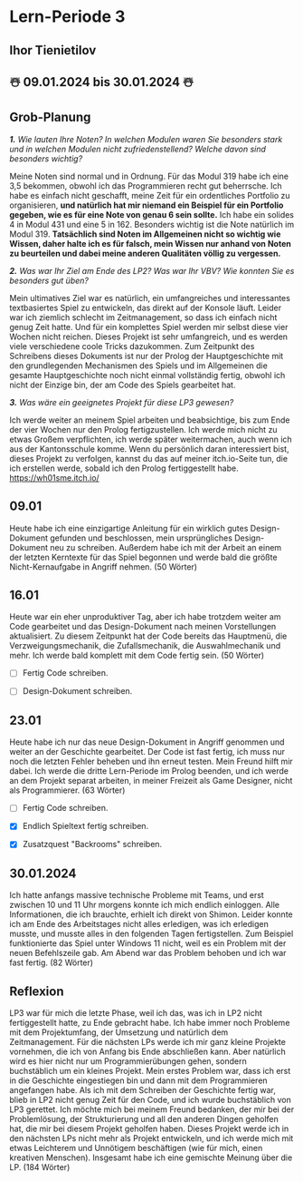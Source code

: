 # Lern-Periode 3
## Ihor Tienietilov
## ☃️ 09.01.2024 bis 30.01.2024 ☃️

## Grob-Planung
***1.** Wie lauten Ihre Noten? In welchen Modulen waren Sie besonders stark und in welchen Modulen nicht zufriedenstellend? Welche davon sind besonders wichtig?*

Meine Noten sind normal und in Ordnung. Für das Modul 319 habe ich eine 3,5 bekommen, obwohl ich das Programmieren recht gut beherrsche. Ich habe es einfach nicht geschafft, meine Zeit für ein ordentliches Portfolio zu organisieren, **und natürlich hat mir niemand ein Beispiel für ein Portfolio gegeben, wie es für eine Note von genau 6 sein sollte.** Ich habe ein solides 4 in Modul 431 und eine 5 in 162.
Besonders wichtig ist die Note natürlich im Modul 319. **Tatsächlich sind Noten im Allgemeinen nicht so wichtig wie Wissen, daher halte ich es für falsch, mein Wissen nur anhand von Noten zu beurteilen und dabei meine anderen Qualitäten völlig zu vergessen.**


***2.** Was war Ihr Ziel am Ende des LP2? Was war Ihr VBV? Wie konnten Sie es besonders gut üben?*

Mein ultimatives Ziel war es natürlich, ein umfangreiches und interessantes textbasiertes Spiel zu entwickeln, das direkt auf der Konsole läuft. Leider war ich ziemlich schlecht im Zeitmanagement, so dass ich einfach nicht genug Zeit hatte. Und für ein komplettes Spiel werden mir selbst diese vier Wochen nicht reichen. Dieses Projekt ist sehr umfangreich, und es werden viele verschiedene coole Tricks dazukommen. Zum Zeitpunkt des Schreibens dieses Dokuments ist nur der Prolog der Hauptgeschichte mit den grundlegenden Mechanismen des Spiels und im Allgemeinen die gesamte Hauptgeschichte noch nicht einmal vollständig fertig, obwohl ich nicht der Einzige bin, der am Code des Spiels gearbeitet hat.


***3.** Was wäre ein geeignetes Projekt für diese LP3 gewesen?*

Ich werde weiter an meinem Spiel arbeiten und beabsichtige, bis zum Ende der vier Wochen nur den Prolog fertigzustellen. Ich werde mich nicht zu etwas Großem verpflichten, ich werde später weitermachen, auch wenn ich aus der Kantonsschule komme. Wenn du persönlich daran interessiert bist, dieses Projekt zu verfolgen, kannst du das auf meiner itch.io-Seite tun, die ich erstellen werde, sobald ich den Prolog fertiggestellt habe.
https://wh01sme.itch.io/


## 09.01
Heute habe ich eine einzigartige Anleitung für ein wirklich gutes Design-Dokument gefunden und beschlossen, mein ursprüngliches Design-Dokument neu zu schreiben. Außerdem habe ich mit der Arbeit an einem der letzten Kerntexte für das Spiel begonnen und werde bald die größte Nicht-Kernaufgabe in Angriff nehmen. (50 Wörter)


## 16.01
Heute war ein eher unproduktiver Tag, aber ich habe trotzdem weiter am Code gearbeitet und das Design-Dokument nach meinen Vorstellungen aktualisiert. Zu diesem Zeitpunkt hat der Code bereits das Hauptmenü, die Verzweigungsmechanik, die Zufallsmechanik, die Auswahlmechanik und mehr. Ich werde bald komplett mit dem Code fertig sein. (50 Wörter)
- [ ] Fertig Code schreiben.
- [ ] Design-Dokument schreiben.


## 23.01
Heute habe ich nur das neue Design-Dokument in Angriff genommen und weiter an der Geschichte gearbeitet. Der Code ist fast fertig, ich muss nur noch die letzten Fehler beheben und ihn erneut testen. Mein Freund hilft mir dabei. Ich werde die dritte Lern-Periode im Prolog beenden, und ich werde an dem Projekt separat arbeiten, in meiner Freizeit als Game Designer, nicht als Programmierer. (63 Wörter)
- [ ] Fertig Code schreiben.
- [x] Endlich Spieltext fertig schreiben.
- [x] Zusatzquest "Backrooms" schreiben.


## 30.01.2024
Ich hatte anfangs massive technische Probleme mit Teams, und erst zwischen 10 und 11 Uhr morgens konnte ich mich endlich einloggen. Alle Informationen, die ich brauchte, erhielt ich direkt von Shimon. Leider konnte ich am Ende des Arbeitstages nicht alles erledigen, was ich erledigen musste, und musste alles in den folgenden Tagen fertigstellen. Zum Beispiel funktionierte das Spiel unter Windows 11 nicht, weil es ein Problem mit der neuen Befehlszeile gab. Am Abend war das Problem behoben und ich war fast fertig. (82 Wörter)

## Reflexion
LP3 war für mich die letzte Phase, weil ich das, was ich in LP2 nicht fertiggestellt hatte, zu Ende gebracht habe. Ich habe immer noch Probleme mit dem Projektumfang, der Umsetzung und natürlich dem Zeitmanagement. Für die nächsten LPs werde ich mir ganz kleine Projekte vornehmen, die ich von Anfang bis Ende abschließen kann. Aber natürlich wird es hier nicht nur um Programmierübungen gehen, sondern buchstäblich um ein kleines Projekt.
Mein erstes Problem war, dass ich erst in die Geschichte eingestiegen bin und dann mit dem Programmieren angefangen habe. Als ich mit dem Schreiben der Geschichte fertig war, blieb in LP2 nicht genug Zeit für den Code, und ich wurde buchstäblich von LP3 gerettet. Ich möchte mich bei meinem Freund bedanken, der mir bei der Problemlösung, der Strukturierung und all den anderen Dingen geholfen hat, die mir bei diesem Projekt geholfen haben. Dieses Projekt werde ich in den nächsten LPs nicht mehr als Projekt entwickeln, und ich werde mich mit etwas Leichterem und Unnötigem beschäftigen (wie für mich, einen kreativen Menschen). Insgesamt habe ich eine gemischte Meinung über die LP. (184 Wörter)
